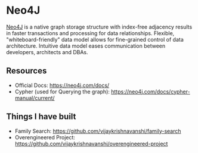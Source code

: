 # Neo4J

[Neo4J](https://neo4j.com/) is a native graph storage structure with index-free adjacency results in faster transactions and processing for data relationships. Flexible, "whiteboard-friendly" data model allows for fine-grained control of data architecture. Intuitive data model eases communication between developers, architects and DBAs.

## Resources

* Official Docs: <https://neo4j.com/docs/>
* Cypher (used for Querying the graph): <https://neo4j.com/docs/cypher-manual/current/>

## Things I have built

* Family Search: <https://github.com/vijaykrishnavanshi/family-search>
* Overengineered Project: <https://github.com/vijaykrishnavanshi/overengineered-project>
